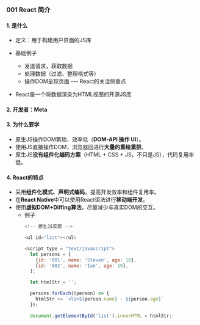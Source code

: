 ### 001 React 简介

#### 1. 是什么
  - 定义：用于构建用户界面的JS库

  - 基础例子
    - 发送请求，获取数据
    - 处理数据（过滤、整理格式等）
    - 操作DOM呈现页面 --- React的关注侧重点
  
  - React是一个将数据渲染为HTML视图的开源JS库

#### 2. 开发者：Meta

#### 3. 为什么要学
  - 原生JS操作DOM繁琐、效率低（**DOM-API 操作 UI**）。
  - 使用JS直接操作DOM，浏览器回进行**大量的重绘重排**。
  - 原生JS**没有组件化编码方案**（HTML + CSS + JS，不只是JS），代码复用率低。

#### 4. React的特点
  - 采用**组件化模式、声明式编码**，提高开发效率和组件复用率。
  - 在**React Native**中可以使用React语法进行**移动端开发**。
  - 使用**虚拟DOM+Diffing算法**，尽量减少与真实DOM的交互。
    - 例子
      ```javascript
      <!-- 原生JS实现 -->
      
      <ul id="list"></ul>

      <script type = "text/javascript">
        let persons = [
          {id: '001', name: 'Steven', age: 18},
          {id: '002', name: 'Ian', age: 19},
        ];

        let htmlStr = '';

        persons.forEach((person) => {
          htmlStr += `<li>${person.name} - ${person.age}`
        });

        document.getElementById('list').innerHTML = htmlStr;
      ```
